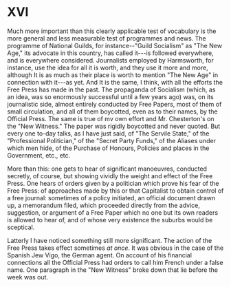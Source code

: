 # XVI

Much more important than this clearly applicable test of vocabulary is the more general and less measurable test of programmes and news. The programme of National Guilds, for instance--"Guild Socialism" as "The New Age," its advocate in this country, has called it---is followed everywhere, and is everywhere considered. Journalists employed by Harmsworth, for instance, use the idea for all it is worth, and they use it more and more, although It is as much as their place is worth to mention "The New Age" in connection with it---as yet. And It is the same, I think, with all the efforts the Free Press has made in the past. The propaganda of Socialism (which, as an idea, was so enormously successful until a few years ago) was, on its journalistic side, almost entirely conducted by Free Papers, most of them of small circulation, and all of them boycotted, even as to their names, by the Official Press. The same is true of mv own effort and Mr. Chesterton's on the "New Witness." The paper was rigidly boycotted and never quoted. But every one to-day talks, as I have just said, of "The Servile State," of the "Professional Politician," of the "Secret Party Funds," of the Aliases under which men hide, of the Purchase of Honours, Policies and places in the Government, etc., etc.

More than this: one gets to hear of significant manoeuvres, conducted secretly, of course, but showing vividly the weight and effect of the Free Press. One hears of orders given by a politician which prove his fear of the Free Press: of approaches made by this or that Capitalist to obtain control of a free journal: sometimes of a policy initiated, an official document drawn up, a memorandum filed, which proceeded directly from the advice, suggestion, or argument of a Free Paper which no one but its own readers is allowed to hear of, and of whose very existence the suburbs would be sceptical.

Latterly I have noticed something still more significant. The action of the Free Press takes effect sometimes *at once*. It was obvious in the case of the Spanish Jew Vigo, the German agent. On account of his financial connections all the Official Press had orders to call him French under a false name. One paragraph in the "New Witness" broke down that lie before the week was out.
